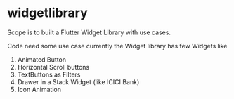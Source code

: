 # widgetlibrary

Scope is to built a Flutter Widget Library with use cases.

Code need some use case currently the Widget library has few Widgets like
1) Animated Button
2) Horizontal Scroll buttons
3) TextButtons as Filters
4) Drawer in a Stack Widget (like ICICI Bank)
5) Icon Animation
